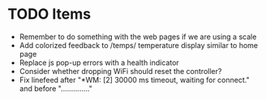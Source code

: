 # TODO Items

- Remember to do something with the web pages if we are using a scale
- Add colorized feedback to /temps/ temperature display similar to home page
- Replace js pop-up errors with a health indicator
- Consider whether dropping WiFi should reset the controller?
- Fix linefeed after "*WM: [2] 30000 ms timeout, waiting for connect." and before ".............."
